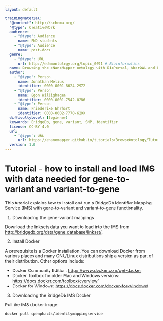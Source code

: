 ```yaml
---
layout: default

trainingMaterial:
  "@context": http://schema.org/
  "@type": CreativeWork
  audience:
    - "@type": Audience
      name: PhD students
    - "@type": Audience
      name: post-docs
  genre:
    - "@type": URL
      url: http://edamontology.org/topic_0091 # Bioinformatics
  name: Browsing the eNanoMapper ontology with BioPortal, AberOWL and Protégé
  author:
    - "@type": Person
      name: Jonathan Mélius
      identifier: 0000-0001-8624-2972
    - "@type": Person
      name: Egon Willighagen
      identifier: 0000-0001-7542-0286
    - "@type": Person
      name: Friederike Ehrhart
      identifier: 0000-0002-7770-620X
  difficultyLevel: [Beginner]
  keywords: BridgeDb, gene, variant, SNP, identifier
  license: CC-BY 4.0
  url:
    - "@type": URL
      url: https://enanomapper.github.io/tutorials/BrowseOntology/Tutorial%20browsing%20eNM%20ontology.html
  version: 1.0
---
```


# Tutorial - how to install and load IMS with data needed for gene-to-variant and variant-to-gene

This tutorial explains how to install and run a BridgeDb Identifier Mapping Service (IMS)
with gene-to-variant and variant-to-gene functionality.

1. Downloading the gene-variant mappings
  
  Download the linksets data you want to load into the IMS from http://bridgedb.org/data/gene_database/linkset/.
  
2. Install Docker

  A prerequisite is a Docker installation. You can download Docker from various places and many GNU/Linux distributions
  ship a version as part of their distribution. Other options include:
  
  * Docker Community Edition: https://www.docker.com/get-docker
  * Docker Toolbox for older Mac and Windows versions: https://docs.docker.com/toolbox/overview/
  * Docker for Windows: https://docs.docker.com/docker-for-windows/
  
3. Downloading the BridgeDb IMS Docker
  
  Pull the IMS docker image:

  ```shell
  docker pull openphacts/identitymappingservice
  ```

